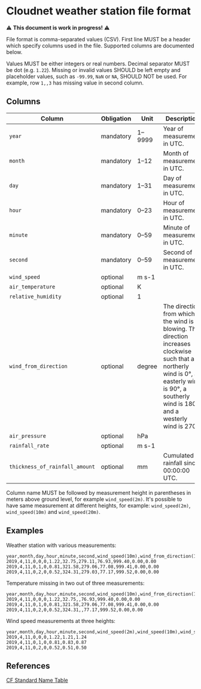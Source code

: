 # Cloudnet weather station file format

⚠️ **This document is work in progress!** ⚠️

File format is comma-separated values (CSV).
First line MUST be a header which specify columns used in the file.
Supported columns are documented below.

Values MUST be either integers or real numbers.
Decimal separator MUST be dot (e.g. `1.22`).
Missing or invalid values SHOULD be left empty and placeholder values, such as `-99.99`, `NaN` or `NA`, SHOULD NOT be used.
For example, row `1,,3` has missing value in second column.

## Columns

| Column                         | Obligation | Unit   | Description                                                                                                                                                                                       |
| ------------------------------ | ---------- | ------ | ------------------------------------------------------------------------------------------------------------------------------------------------------------------------------------------------- |
| `year`                         | mandatory  | 1–9999 | Year of measurement in UTC.                                                                                                                                                                       |
| `month`                        | mandatory  | 1–12   | Month of measurement in UTC.                                                                                                                                                                      |
| `day`                          | mandatory  | 1–31   | Day of measurement in UTC.                                                                                                                                                                        |
| `hour`                         | mandatory  | 0–23   | Hour of measurement in UTC.                                                                                                                                                                       |
| `minute`                       | mandatory  | 0–59   | Minute of measurement in UTC.                                                                                                                                                                     |
| `second`                       | mandatory  | 0–59   | Second of measurement in UTC.                                                                                                                                                                     |
| `wind_speed`                   | optional   | m s-1  |                                                                                                                                                                                                   |
| `air_temperature`              | optional   | K      |                                                                                                                                                                                                   |
| `relative_humidity`            | optional   | 1      |                                                                                                                                                                                                   |
| `wind_from_direction`          | optional   | degree | The direction from which the wind is blowing. The direction increases clockwise such that a northerly wind is 0°, an easterly wind is 90°, a southerly wind is 180°, and a westerly wind is 270°. |
| `air_pressure`                 | optional   | hPa    |                                                                                                                                                                                                   |
| `rainfall_rate`                | optional   | m s-1  |                                                                                                                                                                                                   |
| `thickness_of_rainfall_amount` | optional   | mm     | Cumulated rainfall since 00:00:00 UTC.                                                                                                                                                            |

Column name MUST be followed by measurement height in parentheses in meters above ground level, for example `wind_speed(2m)`.
It's possible to have same measurement at different heights, for example: `wind_speed(2m)`, `wind_speed(10m)` and `wind_speed(20m)`.

## Examples

Weather station with various measurements:

```csv
year,month,day,hour,minute,second,wind_speed(10m),wind_from_direction(10m),air_temperature(2m),relative_humidity(2m),air_pressure(2m),rainfall_rate(2m),thickness_of_rainfall_amount(2m)
2019,4,11,0,0,0,1.22,32.75,279.11,76.93,999.40,0.00,0.00
2019,4,11,0,1,0,0.81,321.58,279.06,77.08,999.41,0.00,0.00
2019,4,11,0,2,0,0.52,324.31,279.03,77.17,999.52,0.00,0.00
```

Temperature missing in two out of three measurements:

```csv
year,month,day,hour,minute,second,wind_speed(10m),wind_from_direction(10m),air_temperature(2m),relative_humidity(2m),air_pressure(2m),rainfall_rate(2m),thickness_of_rainfall_amount(2m)
2019,4,11,0,0,0,1.22,32.75,,76.93,999.40,0.00,0.00
2019,4,11,0,1,0,0.81,321.58,279.06,77.08,999.41,0.00,0.00
2019,4,11,0,2,0,0.52,324.31,,77.17,999.52,0.00,0.00
```

Wind speed measurements at three heights:

```csv
year,month,day,hour,minute,second,wind_speed(2m),wind_speed(10m),wind_speed(20m)
2019,4,11,0,0,0,1.22,1.21,1.24
2019,4,11,0,1,0,0.81,0.83,0.87
2019,4,11,0,2,0,0.52,0.51,0.50
```

## References

[CF Standard Name Table](https://cfconventions.org/Data/cf-standard-names/current/build/cf-standard-name-table.html)
